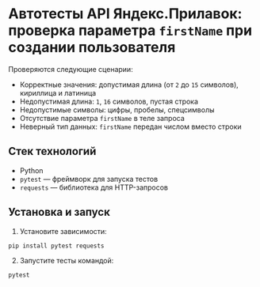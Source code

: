 ﻿# Автотесты API Яндекс.Прилавок: проверка параметра `firstName` при создании пользователя

Проверяются следующие сценарии:
- Корректные значения: допустимая длина (от `2` до `15` символов), кириллица и латиница
- Недопустимая длина: `1`, `16` символов, пустая строка
- Недопустимые символы: цифры, пробелы, спецсимволы
- Отсутствие параметра `firstName` в теле запроса
- Неверный тип данных: `firstName` передан числом вместо строки

## Стек технологий
- Python
- `pytest` — фреймворк для запуска тестов
- `requests` — библиотека для HTTP-запросов

## Установка и запуск

1. Установите зависимости:
```bash
pip install pytest requests
```

2. Запустите тесты командой:
```bash
pytest
```